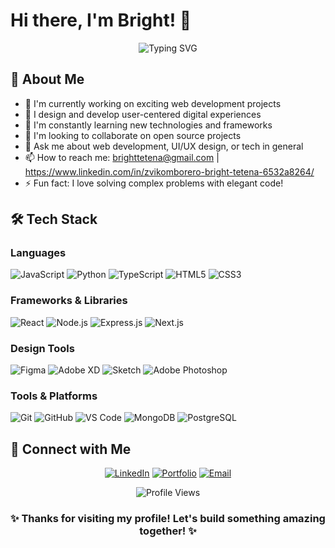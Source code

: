 # Hi there, I'm Bright! 👋

<div align="center">
  <img src="https://readme-typing-svg.herokuapp.com?font=Fira+Code&pause=1000&color=36BCF7&center=true&vCenter=true&width=535&lines=Full+Stack+Developer;UI%2FUX+Designer;Software+Engineer;Problem+Solver;Always+Learning!" alt="Typing SVG" />
</div>

## 🚀 About Me

- 🔭 I'm currently working on exciting web development projects
- 🎨 I design and develop user-centered digital experiences
- 🌱 I'm constantly learning new technologies and frameworks
- 👯 I'm looking to collaborate on open source projects
- 💬 Ask me about web development, UI/UX design, or tech in general
- 📫 How to reach me: brighttetena@gmail.com | https://www.linkedin.com/in/zvikomborero-bright-tetena-6532a8264/
- ⚡ Fun fact: I love solving complex problems with elegant code!

## 🛠️ Tech Stack

### Languages
![JavaScript](https://img.shields.io/badge/-JavaScript-F7DF1E?style=for-the-badge&logo=javascript&logoColor=black)
![Python](https://img.shields.io/badge/-Python-3776AB?style=for-the-badge&logo=python&logoColor=white)
![TypeScript](https://img.shields.io/badge/-TypeScript-3178C6?style=for-the-badge&logo=typescript&logoColor=white)
![HTML5](https://img.shields.io/badge/-HTML5-E34F26?style=for-the-badge&logo=html5&logoColor=white)
![CSS3](https://img.shields.io/badge/-CSS3-1572B6?style=for-the-badge&logo=css3&logoColor=white)

### Frameworks & Libraries
![React](https://img.shields.io/badge/-React-61DAFB?style=for-the-badge&logo=react&logoColor=black)
![Node.js](https://img.shields.io/badge/-Node.js-339933?style=for-the-badge&logo=node.js&logoColor=white)
![Express.js](https://img.shields.io/badge/-Express.js-000000?style=for-the-badge&logo=express&logoColor=white)
![Next.js](https://img.shields.io/badge/-Next.js-000000?style=for-the-badge&logo=next.js&logoColor=white)

### Design Tools
![Figma](https://img.shields.io/badge/-Figma-F24E1E?style=for-the-badge&logo=figma&logoColor=white)
![Adobe XD](https://img.shields.io/badge/-Adobe%20XD-FF61F6?style=for-the-badge&logo=adobe-xd&logoColor=white)
![Sketch](https://img.shields.io/badge/-Sketch-F7B500?style=for-the-badge&logo=sketch&logoColor=black)
![Adobe Photoshop](https://img.shields.io/badge/-Photoshop-31A8FF?style=for-the-badge&logo=adobe-photoshop&logoColor=white)

### Tools & Platforms
![Git](https://img.shields.io/badge/-Git-F05032?style=for-the-badge&logo=git&logoColor=white)
![GitHub](https://img.shields.io/badge/-GitHub-181717?style=for-the-badge&logo=github&logoColor=white)
![VS Code](https://img.shields.io/badge/-VS%20Code-007ACC?style=for-the-badge&logo=visual-studio-code&logoColor=white)
![MongoDB](https://img.shields.io/badge/-MongoDB-47A248?style=for-the-badge&logo=mongodb&logoColor=white)
![PostgreSQL](https://img.shields.io/badge/-PostgreSQL-336791?style=for-the-badge&logo=postgresql&logoColor=white)



## 🤝 Connect with Me

<div align="center">
  
[![LinkedIn](https://img.shields.io/badge/-LinkedIn-0077B5?style=for-the-badge&logo=linkedin&logoColor=white)](https://www.linkedin.com/in/zvikomborero-bright-tetena-6532a8264/)
[![Portfolio](https://img.shields.io/badge/-Portfolio-FF5722?style=for-the-badge&logo=google-chrome&logoColor=white)](https://zvikomborerotetena.web.app/)
[![Email](https://img.shields.io/badge/-Email-D14836?style=for-the-badge&logo=gmail&logoColor=white)](mailto:brighttetena@gmail.com)

</div>



<div align="center">
  <img src="https://komarev.com/ghpvc/?username=BrightTetena&color=blueviolet&style=flat-square&label=Profile+Views" alt="Profile Views" />
</div>

<div align="center">
  <h3>✨ Thanks for visiting my profile! Let's build something amazing together! ✨</h3>
</div>
